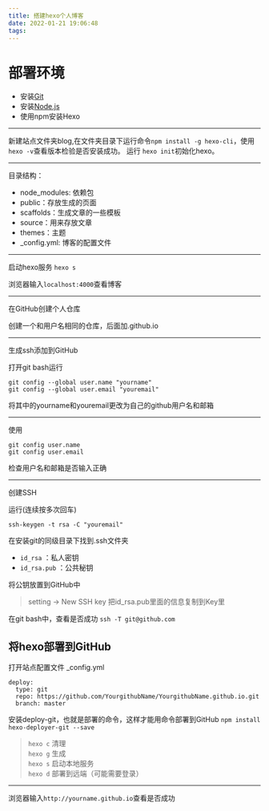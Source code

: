 ```yaml
---
title: 搭建hexo个人博客
date: 2022-01-21 19:06:48
tags:
---
```

# 部署环境
* 安装[Git](https://gitforwindows.org/)
* 安装[Node.js](https://nodejs.org/en/download/)
* 使用npm安装Hexo
********
新建站点文件夹blog,在文件夹目录下运行命令`npm install -g hexo-cli`，使用`hexo -v`查看版本检验是否安装成功。
运行 `hexo init`初始化hexo。
********
目录结构：
* node_modules: 依赖包
* public：存放生成的页面
* scaffolds：生成文章的一些模板
* source：用来存放文章
* themes：主题
* _config.yml: 博客的配置文件
********
启动hexo服务
`hexo s`

浏览器输入`localhost:4000`查看博客
********
在GitHub创建个人仓库

创建一个和用户名相同的仓库，后面加.github.io
********
生成ssh添加到GitHub

打开git bash运行
```
git config --global user.name "yourname"
git config --global user.email "youremail"
```
将其中的yourname和youremail更改为自己的github用户名和邮箱
********
使用
```
git config user.name
git config user.email
```
检查用户名和邮箱是否输入正确
********
创建SSH

运行(连续按多次回车)
```
ssh-keygen -t rsa -C "youremail"
```

在安装git的同级目录下找到.ssh文件夹
* `id_rsa` ：私人密钥
* `id_rsa.pub` ：公共秘钥

将公钥放置到GitHub中
> setting -> New SSH key
把id_rsa.pub里面的信息复制到Key里

在git bash中，查看是否成功
`ssh -T git@github.com`

## 将hexo部署到GitHub
打开站点配置文件 _config.yml
```
deploy:
  type: git
  repo: https://github.com/YourgithubName/YourgithubName.github.io.git
  branch: master
```
安装deploy-git，也就是部署的命令，这样才能用命令部署到GitHub
`npm install hexo-deployer-git --save`

> `hexo c` 清理  
> `hexo g` 生成  
> `hexo s` 启动本地服务  
> `hexo d` 部署到远端（可能需要登录）  
*****

浏览器输入`http://yourname.github.io`查看是否成功

